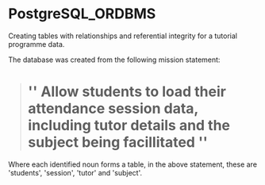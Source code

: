 # PostgreSQL_ORDBMS

Creating tables with relationships and referential integrity for a tutorial programme data.

The database was created from the following mission statement:

> # '' Allow students to load their attendance session data, including tutor details and the subject being facillitated ''

Where each identified noun forms a table, in the above statement, these are 'students', 'session', 'tutor' and 'subject'.





